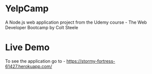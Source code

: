 # YelpCamp
A Node.js web application project from the Udemy course - The Web Developer Bootcamp by Colt Steele
# Live Demo
To see the application go to - https://stormy-fortress-61427.herokuapp.com/
